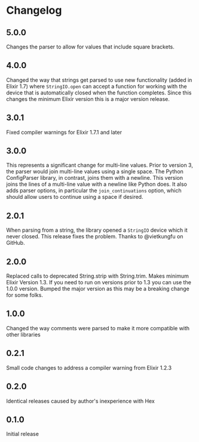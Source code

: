 # Changelog

## 5.0.0

Changes the parser to allow for values that include square brackets.

## 4.0.0

Changed the way that strings get parsed to use new functionality
(added in Elixir 1.7) where `StringIO.open` can accept a function for working
with the device that is automatically closed when the function completes. Since
this changes the minimum Elixir version this is a major version release.

## 3.0.1

Fixed compiler warnings for Elixir 1.7.1 and later

## 3.0.0

This represents a significant change for multi-line values.  Prior to
version 3, the parser would join multi-line values using a single space.  The
Python ConfigParser library, in contrast, joins them with a newline.  This
version joins the lines of a multi-line value with a newline like Python does.
It also adds parser options, in particular the `join_continuations` option,
which should allow users to continue using a space if desired.

## 2.0.1

When parsing from a string, the library opened a `StringIO` device which
it never closed.  This release fixes the problem.  Thanks to @vietkungfu on
GitHub.

## 2.0.0

Replaced calls to deprecated String.strip with String.trim.  Makes
minimum Elixir Version 1.3.  If you need to run on versions prior to 1.3 you
can use the 1.0.0 version.  Bumped the major version as this may be a breaking
change for some folks.

## 1.0.0

Changed the way comments were parsed to make it more compatible with
other libraries

## 0.2.1

Small code changes to address a compiler warning from Elixir 1.2.3

## 0.2.0

Identical releases caused by author's inexperience with Hex

## 0.1.0

Initial release
